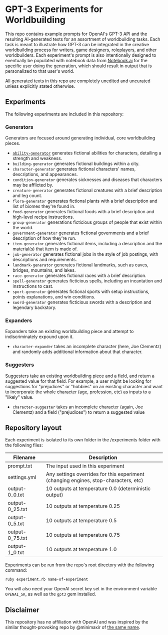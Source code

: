 #  GPT-3 Experiments for Worldbuilding

This repo contains example prompts for OpenAI's GPT-3 API and the resulting AI-generated texts for an assortment of worldbuilding tasks. Each task is meant to illustrate how GPT-3 can be integrated in the creative worldbuilding process for writers, game designers, roleplayers, and other worldbuilders. Each experiment's prompt is also intentionally designed to eventually be populated with notebook data from [Notebook.ai](https://www.notebook.ai) for the specific user doing the generation, which should result in output that is personalized to that user's world.

All generated texts in this repo are completely unedited and uncurated unless explicitly stated otherwise.

## Experiments

The following experiments are included in this repository:

### Generators

Generators are focused around generating individual, core worldbuilding pieces.

* [`ability-generator`](https://github.com/indentlabs/gpt-3-experiments/tree/master/experiments/ability-generator) generates fictional abilities for characters, detailing a strength and weakness.
* `building-generator` generates fictional buildings within a city.
* `character-generator` generates fictional characters' names, descriptions, and appearances. 
* `condition-generator` generates sicknesses and diseases that characters may be afflicted by.
* `creature-generator` generates fictional creatures with a brief description and leg count.
* `flora-generator` generates fictional plants with a brief description and list of biomes they're found in.
* `food-generator` generates fictional foods with a brief description and high-level recipe instructions.
* `group-generator` generations ficticious groups of people that exist within the world.
* `government-generator` generates fictional governments and a brief description of how they're run.
* `item-generator` generates fictional items, including a description and the material(s) that item is made of.
* `job-generator` generates fictional jobs in the style of job postings, with descriptions and requirements.
* `landmark-generator` generates fictional landmarks, such as caves, bridges, mountains, and lakes.
* `race-generator` generates fictional races with a brief description.
* `spell-generator` generates ficticious spells, including an incantation and instructions to cast.
* `sport-generator` generates fictional sports with setup instructions, points explanations, and win conditions.
* `sword-generator` generates ficticious swords with a description and legendary backstory.

### Expanders

Expanders take an existing worldbuilding piece and attempt to indiscriminately expound upon it.

* `character-expander` takes an incomplete character (here, Joe Clementz) and randomly adds additional information about that character.

### Suggesters

Suggesters take an existing worldbuilding piece and a field, and return a suggested value for that field. For example, a user might be looking for suggestions for "prejudices" or "hobbies" on an existing character and want to incorporate the whole character (age, profession, etc) as inputs to a "likely" value.

* `character-suggester` takes an incomplete character (again, Joe Clementz) and a field ("prejudices") to return a suggested value

## Repository layout

Each experiment is isolated to its own folder in the /experiments folder with the following files:

| Filename        | Description                                                                         |
|-----------------|-------------------------------------------------------------------------------------|
| prompt.txt      | The input used in this experiment                                                   |
| settings.yml    | Any settings overrides for this experiment (changing engines, stop-characters, etc) |
| output-0_0.txt  | 10 outputs at temperature 0.0 (deterministic output)                                |
| output-0_25.txt | 10 outputs at temperature 0.25                                                      |
| output-0_5.txt  | 10 outputs at temperature 0.5                                                       |
| output-0_75.txt | 10 outputs at temperature 0.75                                                      |
| output-1_0.txt  | 10 outputs at temperature 1.0                                                       |

Experiments can be run from the repo's root directory with the following command:

```
ruby experiment.rb name-of-experiment
```

You will also need your OpenAI secret key set in the environment variable `OPENAI_SK`, as well as the `gpt3` gem installed.

## Disclaimer

This repository has no affiliation with OpenAI and was inspired by the similar thought-provoking repo by @minimaxir of [the same name](https://github.com/minimaxir/gpt-3-experiments).